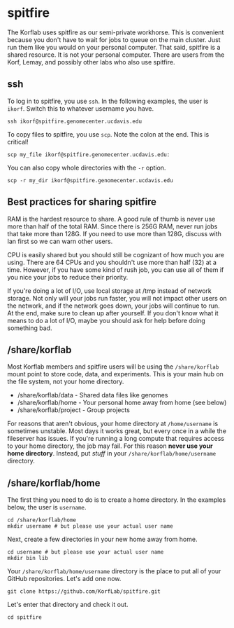 spitfire
========

The Korflab uses spitfire as our semi-private workhorse. This is
convenient because you don't have to wait for jobs to queue on the main
cluster. Just run them like you would on your personal computer. That
said, spitfire is a shared resource. It is not your personal computer.
There are users from the Korf, Lemay, and possibly other labs who also
use spitfire.

## ssh ##

To log in to spitfire, you use `ssh`. In the following examples, the
user is `ikorf`. Switch this to whatever username you have.

	ssh ikorf@spitfire.genomecenter.ucdavis.edu

To copy files to spitfire, you use `scp`. Note the colon at the end.
This is critical!

	scp my_file ikorf@spitfire.genomecenter.ucdavis.edu:

You can also copy whole directories with the `-r` option.

	scp -r my_dir ikorf@spitfire.genomecenter.ucdavis.edu

## Best practices for sharing spitfire ##

RAM is the hardest resource to share. A good rule of thumb is never use
more than half of the total RAM. Since there is 256G RAM, never run jobs
that take more than 128G. If you need to use more than 128G, discuss
with Ian first so we can warn other users.

CPU is easily shared but you should still be cognizant of how much you
are using. There are 64 CPUs and you shouldn't use more than half (32)
at a time. However, if you have some kind of rush job, you can use all
of them if you nice your jobs to reduce their priority.

If you're doing a lot of I/O, use local storage at /tmp instead of
network storage. Not only will your jobs run faster, you will not impact
other users on the network, and if the network goes down, your jobs will
continue to run. At the end, make sure to clean up after yourself. If
you don't know what it means to do a lot of I/O, maybe you should ask
for help before doing something bad.

## /share/korflab ##

Most Korflab members and spitfire users will be using the
`/share/korflab` mount point to store code, data, and experiments. This
is your main hub on the file system, not your home directory.

+ /share/korflab/data - Shared data files like genomes
+ /share/korflab/home - Your personal home away from home (see below)
+ /share/korflab/project - Group projects

For reasons that aren't obvious, your home directory at `/home/username`
is sometimes unstable. Most days it works great, but every once in a
while the fileserver has issues. If you're running a long compute that
requires access to your home directory, the job may fail. For this
reason **never use your home directory**. Instead, put _stuff_ in your
`/share/korflab/home/username` directory.

## /share/korflab/home ##

The first thing you need to do is to create a home directory. In the examples below, the user is `username`.

	cd /share/korflab/home
	mkdir username # but please use your actual user name

Next, create a few directories in your new home away from home.

	cd username # but please use your actual user name
	mkdir bin lib

Your `/share/korflab/home/username` directory is the place to put all of
your GitHub repositories. Let's add one now.

	git clone https://github.com/KorfLab/spitfire.git

Let's enter that directory and check it out.

	cd spitfire
	



